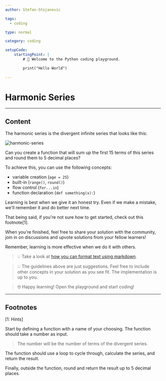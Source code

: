 ```yaml
---
author: Stefan-Stojanovic

tags:
  - coding

type: normal

category: coding

setupCode:
	startingPoint: |
		# 👋 Welcome to the Python coding playground. 

		print("Hello World")
      
---
```


# Harmonic Series

---

## Content

The harmonic series is the divergent infinite series that looks like this:

![harmonic-series](https://img.enkipro.com/86e08401cab9a7841c91077c24e46945.png)

Can you create a function that will sum up the first 15 terms of this series and round them to 5 decimal places?

To achieve this, you can use the following concepts:
- variable creation (`age = 25`)
- built-in (`range()`, `round()`)
- flow control (`for...in`)
- function declaration (`def something(x):`)

Learning is best when we give it an honest try. Even if we make a mistake, we'll remember it and do better next time.

That being said, if you're not sure how to get started, check out this footnote[1]. 

When you're finished, feel free to share your solution with the community, join in on discussions and upvote solutions from your fellow learners!

Remember, learning is more effective when we do it with others.

> 💡 Take a look at [how you can format text using markdown](https://www.enki.com/glossary/general/markdown-formatting).

> 💡 The guidelines above are just suggestions. Feel free to include other concepts in your solution as you see fit. The implementation is up to you.

> 🤓 Happy learning! Open the playground and start coding!

---

## Footnotes

[1: Hints]

Start by defining a function with a name of your choosing. The function should take a number as input.

> The number will be the number of terms of the divergent series.

The function should use a loop to cycle through, calculate the series, and return the result.

Finally, outside the function, round and return the result up to 5 decimal places.